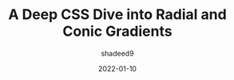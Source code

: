 ---
author: shadeed9
date: 2022-01-10
publisher: smashingmag
tags:
  - css
  - gradients
target_url: https://www.smashingmagazine.com/2022/01/css-radial-conic-gradient/
title: A Deep CSS Dive into Radial and Conic Gradients
---